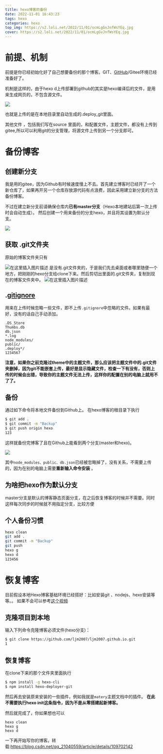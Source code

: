 ```yaml
---
title: hexo博客的备份
date: 2022-11-01 16:43:23
tags: hexo
categories: hexo
top_img: https://s2.loli.net/2022/11/01/ocmLgGvJnfWsYEq.jpg
cover: https://s2.loli.net/2022/11/01/ocmLgGvJnfWsYEq.jpg
---
```


# 前提、机制 

前提是你已经初始化好了自己想要备份的那个博客。GIT、[GitHub](https://so.csdn.net/so/search?q=GitHub&spm=1001.2101.3001.7020)/Gitee环境已经准备好了。

机制是这样的，由于hexo d上传部署到github的其实是hexo编译后的文件，是用来生成网页的，不包含源文件。

![](https://s2.loli.net/2022/11/01/9rfWpocstYIDRq5.png)

也就是上传的是在本地目录里自动生成的.deploy_git里面。

其他文件 ，包括我们写在source 里面的，和配置文件，主题文件，都没有上传到gitee,所以可以利用git的分支管理，将源文件上传到另一个分支即可。

# 备份博客

## 创建新分支

我是用的gitee，因为Github有时候速度慢上不去。首先建立博客时已经开了一个新仓库了，如果再开另一个仓库存放源代码有点浪费，因此采用建立新分支的方法备份博客。

不过在建立新分支前请确保仓库内**已有master分支**（Hexo本地建站后第一次上传时会自动生成）。
然后创建一个用来备份的分支hexo，并且将其设置为默认分支。

![](https://s2.loli.net/2022/11/01/AaxyRbcvX4WnpqY.png)

## 获取 .git文件夹

原始的博客文件夹只有

![在这里插入图片描述](https://s2.loli.net/2022/11/01/AahG7IYfBEpovlw.png)
是没有.git文件夹的，于是我们先去桌面或者哪里随便一个地方，把刚刚的hexo分支给clone下来。然后剪切出里面的.git文件夹，复制到现在的博客文件夹中。
![在这里插入图片描述](https://s2.loli.net/2022/11/01/LJH9BMoyrkceNiI.png)

## .[gitignore](https://so.csdn.net/so/search?q=gitignore&spm=1001.2101.3001.7020)

用来在上传时候忽略一些文件，即不上传`.gitignore`中忽略的文件。如果有最好，没有的话自己手动添加。

```
.DS_Store
Thumbs.db
db.json
*.log
node_modules/
public/
.deploy*/
1234567
```

**注意，如果你之前克隆过theme中的主题文件，那么应该把主题文件中的.git文件夹删掉，因为git不能嵌套上传，最好是显示隐藏文件，检查一下有没有，否则上传的时候会出错，导致你的主题文件无法上传，这样你的配置在别的电脑上就用不了了。**

## 备份

通过如下命令将本地文件备份到Github上。
在hexo博客的根目录下执行

```bash
$ git add .
$ git commit -m "Backup"
$ git push origin hexo
123
```

这样就备份完博客了且在Github上能看到两个分支(master和hexo)。

![](https://s2.loli.net/2022/11/01/6iKACbtT7Qpwse8.png)

其中`node_modules、public、db.json`已经被忽略掉了，没有关系，不需要上传的，因为在别的电脑上需要**重新输入命令安装** 。

## 为啥把hexo作为默认分支

master分支是默认的博客静态页面分支，在之后恢复博客的时候并不需要。同时这样每次同步的时候就不用指定分支，比较方便

## 个人备份习惯

```bash
hexo clean
git add .
git commit -m "Backup"
git push
hexo g
hexo d
123456
```

# 恢复博客

目前假设本地Hexo博客基础环境已经搭好：比如安装git
、nodejs、hexo安装等等。。
如果不会可以参考[这个视频](https://www.bilibili.com/video/BV1Yb411a7ty)

## 克隆项目到本地

输入下列命令克隆博客必须文件(hexo分支)：

```bash
$ git clone https://github.com/ljm2007/ljm2007.github.io.git
1
```

## 恢复博客

在clone下来的那个文件夹里面执行

```bash
$ npm install -g hexo-cli 
$ npm install hexo-deployer-git
```

然后再去安装原来安装的一些插件，例如我就是`matery`主题文档中的插件。
**在此不需要执行hexo init这条指令，因为不是从零搭建起新博客。**

然后就完成了，你如果想也可以

```
hexo clean
hexo g
hexo d
```

一下再开始写你的博客。转载:https://blog.csdn.net/qq_21040559/article/details/109702142
